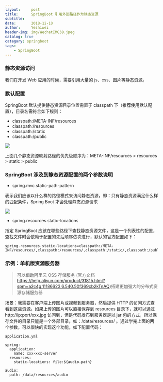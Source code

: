 ```yaml
---
layout:     post
title:      SpringBoot 引用外部路径作为静态资源
subtitle:   
date:       2018-12-10
author:     Yezhiwei
header-img: img/WechatIMG38.jpeg
catalog: true
category: springboot
tags:
    - SpringBoot
---
```



### 静态资源访问

我们在开发 Web 应用的时候，需要引用大量的 js、css、图片等静态资源。

### 默认配置

SpringBoot 默认提供静态资源目录位置需置于 classpath 下（推荐使用默认配置），目录名需符合如下规则：

* classpath:/META-INF/resources
* classpath:/resources
* classpath:/static
* classpath:/public

![](https://tva2.sinaimg.cn/large/006tNbRwly1fy0teik9jaj30ke0cydhg.jpg)

上面几个静态资源映射路径的优先级顺序为：META-INF/resources > resources > static > public

### SpringBoot 涉及到静态资源配置的两个参数说明

* spring.mvc.static-path-pattern

表示我们应该以什么样的路径模式来访问静态资源，即：只有静态资源满足什么样的匹配条件，Spring Boot 才会处理静态资源请求

![](https://tva2.sinaimg.cn/large/006tNbRwly1fy0tqa03p2j31xs0lajtt.jpg)

* spring.resources.static-locations

指定 SpringBoot 应该在哪些路径下查找静态资源文件，这是一个列表性的配置，查找文件时会依赖于配置的先后顺序依次进行，默认的官方配置如下：

```
spring.resources.static-locations=classpath:/META-INF/resources/,classpath:/resources/,classpath:/static/,classpath:/public/
```

### 示例：单机版资源服务器

> 可以借助阿里云 OSS 存储服务 (官方文档 https://help.aliyun.com/product/31815.html?spm=a2c4g.11186623.6.540.50f369cb2kTnAQ)搭建更加强大的分布式资源存储服务器
 
场景：我需要在客户端上传图片或视频到服务器，然后提供 HTTP 的访问方式查看到这些资源。如果上传的图片可以直接保存到 resources 目录下，就可以通过 http://ip:port/xxx.jpg 访问到，但是代码发布到服务器是以 jar 包的方式，所以保存文件的目录只能是一个外部目录，如：/data/resources/ 。通过学完上面的两个参数，可以很快的实现这个功能，如下配置代码：

```
application.yml

spring:
  application:
    name: xxx-xxx-server
  resources:
    static-locations: file:${audio.path}

audio:
  path: /data/resources/audio
```
